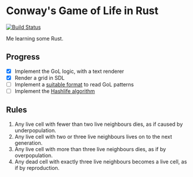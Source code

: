 # Conway's Game of Life in Rust

[![Build Status](https://travis-ci.org/benjamintanweihao/conway-gol.svg?branch=master)](https://travis-ci.org/benjamintanweihao/conway-gol)

Me learning some Rust. 

## Progress

- [X] Implement the GoL logic, with a text renderer
- [X] Render a grid in SDL
- [ ] Implement a [suitable format](http://golly.sourceforge.net/Help/formats.html) to read GoL patterns
- [ ] Implement the [Hashlife algorithm](https://en.wikipedia.org/wiki/Hashlife)

## Rules

1. Any live cell with fewer than two live neighbours dies, as if caused by underpopulation.
1. Any live cell with two or three live neighbours lives on to the next generation.
1. Any live cell with more than three live neighbours dies, as if by overpopulation.
1. Any dead cell with exactly three live neighbours becomes a live cell, as if by reproduction.
